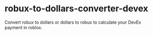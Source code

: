 # robux-to-dollars-converter-devex

Convert robux to dollars or dollars to robux to calculate your DevEx payment in roblox.
